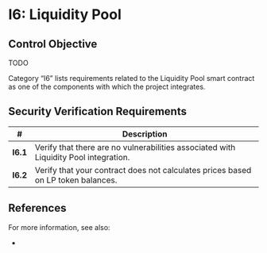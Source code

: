 # I6: Liquidity Pool

## Control Objective

TODO

Category “I6” lists requirements related to the Liquidity Pool smart contract as one of the components with which the project integrates.

## Security Verification Requirements

| # | Description |
| --- | --- |
| **I6.1** | Verify that there are no vulnerabilities associated with Liquidity Pool integration. |
| **I6.2** | Verify that your contract does not calculates prices based on LP token balances. |

## References

For more information, see also:

* []()